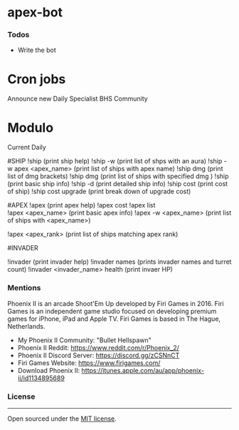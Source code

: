 # apex-bot

### Todos

 - Write the bot

# Cron jobs 
Announce new Daily
Specialist
BHS Community 

# Modulo
Current Daily

#SHIP 
!ship                           (print ship help)
!ship -w <aura>                 (print list of shps with an aura)
!ship -w apex <apex_name>       (print list of ships with apex name)
!ship dmg                       (print list of dmg brackets)
!ship dmg <value>               (print list of ships with specified dmg )
!ship <ship>                    (print basic ship info)
!ship -d <ship>                 (print detailed ship info)
!ship cost                      (print cost of ship)
!ship cost upgrade              (print break down of upgrade cost)

#APEX
!apex                           (print apex help)
!apex cost
!apex list                      
!apex <apex_name>               (print basic apex info)
!apex -w <apex_name>            (print list of ships with <apex_name>)

!apex <apex_rank>               (print list of ships matching apex rank)


#INVADER

!invader                            (print invader help)
!invader names                      (prints invader names and turret count)
!invader <invader_name> health      (print invaer HP)



### Mentions

Phoenix II is an arcade Shoot'Em Up developed by Firi Games in 2016. Firi Games is an independent game studio focused on developing premium games for iPhone, iPad and Apple TV. Firi Games is based in The Hague, Netherlands.

- My Phoenix II Community: "Bullet Hellspawn"
- Phoenix II Reddit: https://www.reddit.com/r/Phoenix_2/
- Phoenix II Discord Server: https://discord.gg/zCSNnCT
- Firi Games Website: https://www.firigames.com/
- Download Phoenix II: https://itunes.apple.com/au/app/phoenix-ii/id1134895689

### License
----

Open sourced under the [MIT license]().